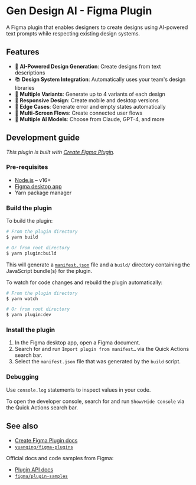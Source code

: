 # Gen Design AI - Figma Plugin

A Figma plugin that enables designers to create designs using AI-powered text prompts while respecting existing design systems.

## Features

- 🎨 **AI-Powered Design Generation**: Create designs from text descriptions
- 📚 **Design System Integration**: Automatically uses your team's design libraries
- 🔄 **Multiple Variants**: Generate up to 4 variants of each design
- 📱 **Responsive Design**: Create mobile and desktop versions
- 🚨 **Edge Cases**: Generate error and empty states automatically
- 🔗 **Multi-Screen Flows**: Create connected user flows
- 🤖 **Multiple AI Models**: Choose from Claude, GPT-4, and more

## Development guide

*This plugin is built with [Create Figma Plugin](https://yuanqing.github.io/create-figma-plugin/).*

### Pre-requisites

- [Node.js](https://nodejs.org) – v16+
- [Figma desktop app](https://figma.com/downloads/)
- Yarn package manager

### Build the plugin

To build the plugin:

```bash
# From the plugin directory
$ yarn build

# Or from root directory
$ yarn plugin:build
```

This will generate a [`manifest.json`](https://figma.com/plugin-docs/manifest/) file and a `build/` directory containing the JavaScript bundle(s) for the plugin.

To watch for code changes and rebuild the plugin automatically:

```bash
# From the plugin directory
$ yarn watch

# Or from root directory
$ yarn plugin:dev
```

### Install the plugin

1. In the Figma desktop app, open a Figma document.
2. Search for and run `Import plugin from manifest…` via the Quick Actions search bar.
3. Select the `manifest.json` file that was generated by the `build` script.

### Debugging

Use `console.log` statements to inspect values in your code.

To open the developer console, search for and run `Show/Hide Console` via the Quick Actions search bar.

## See also

- [Create Figma Plugin docs](https://yuanqing.github.io/create-figma-plugin/)
- [`yuanqing/figma-plugins`](https://github.com/yuanqing/figma-plugins#readme)

Official docs and code samples from Figma:

- [Plugin API docs](https://figma.com/plugin-docs/)
- [`figma/plugin-samples`](https://github.com/figma/plugin-samples#readme)
